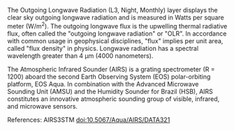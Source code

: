 The Outgoing Longwave Radiation (L3, Night, Monthly) layer displays the clear sky outgoing longwave radiation and is measured in Watts per square meter (W/m<sup>2</sup>). The outgoing longwave flux is the upwelling thermal radiative flux, often called the "outgoing longwave radiation" or "OLR". In accordance with common usage in geophysical disciplines, "flux" implies per unit area, called "flux density" in physics. Longwave radiation has a spectral wavelength greater than 4 µm (4000 nanometers).

The Atmospheric Infrared Sounder (AIRS) is a grating spectrometer (R = 1200) aboard the second Earth Observing System (EOS) polar-orbiting platform, EOS Aqua. In combination with the Advanced Microwave Sounding Unit (AMSU) and the Humidity Sounder for Brazil (HSB), AIRS constitutes an innovative atmospheric sounding group of visible, infrared, and microwave sensors.

References: AIRS3STM [doi:10.5067/Aqua/AIRS/DATA321](https://doi.org/10.5067/Aqua/AIRS/DATA321)